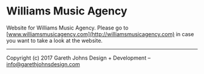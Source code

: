 # Williams Music Agency

Website for Williams Music Agency. Please go to [www.williamsmusicagency.com](http://williamsmusicagency.com) in case you want to take a look at the website.

* * *

Copyright (c) 2017 Gareth Johns Design + Development – info@garethjohnsdesign.com